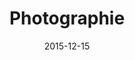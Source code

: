 ---
title: Photographie
description: A free WordPress Theme.
client: 
skills:
  - User Interface
  - Web Design
date: 2015-12-15
finished: true
layout: work
permalink: false
---